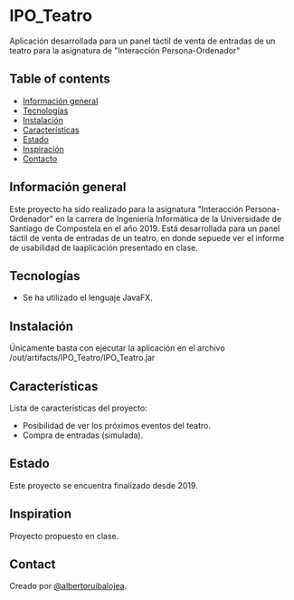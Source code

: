 # IPO_Teatro
Aplicación desarrollada para un panel táctil de venta de entradas de un teatro para la asignatura de "Interacción Persona-Ordenador"

## Table of contents
* [Información general](#informacion-general)
* [Tecnologías](#tecnologias)
* [Instalación](#instalacion)
* [Características](#caracteristicas)
* [Estado](#estado)
* [Inspiración](#inspiracion)
* [Contacto](#contacto)

## Información general
Este proyecto ha sido realizado para la asignatura "Interacción Persona-Ordenador" en la carrera de Ingeniería Informática de la Universidade de Santiago de Compostela en el año 2019. 
Está desarrollada para un panel táctil de venta de entradas de un teatro, en donde sepuede ver el informe de usabilidad de laaplicación presentado en clase.

## Tecnologías
* Se ha utilizado el lenguaje JavaFX.

## Instalación
Únicamente basta con ejecutar la aplicación en el archivo /out/artifacts/IPO_Teatro/IPO_Teatro.jar

## Características
Lista de características del proyecto:
* Posibilidad de ver los próximos eventos del teatro.
* Compra de entradas (simulada).

## Estado
Este proyecto se encuentra finalizado desde 2019.

## Inspiration
Proyecto propuesto en clase.

## Contact
Creado por [@albertoruibalojea](https://github.com/albertoruibalojea).
